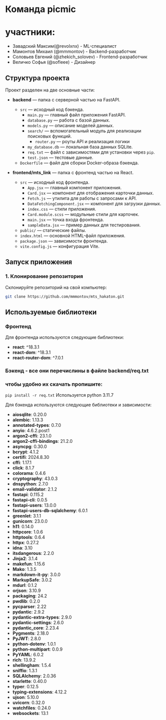 # Команда picmic 

# участники:
- Завадский Максим(@revolxnx) - ML-специалист
- Мамонтов Михаил (@mmmontov) - Backend-разработчик
- Соловьев Евгений (@zhekich_solovev) - Frontend-разработчик
- Величко Софья (@sofleee) - Дизайнер


## Структура проекта

Проект разделен на две основные части:

- **backend** — папка с серверной частью на FastAPI.
  - `src` — исходный код бэкенда.
    - `main.py` — главный файл приложения FastAPI.
    - `database.py` — работа с базой данных.
    - `models.py` — описание моделей данных.
    - `search/` — вспомогательный модуль для реализации поисковых функций.
      - `router.py` — роуты API и реализация логики
    - `my_database.db` — локальная база данных SQLite.
    - `req.txt` — файл с зависимостями для установки через `pip`.
    - `test.json` — тестовые данные.
  - `Dockerfile` — файл для сборки Docker-образа бэкенда.

- **frontend/mts_link** — папка с фронтенд частью на React.
  - `src` — исходный код фронтенда.
    - `App.jsx` — главный компонент приложения.
    - `Card.jsx` — компонент для отображения карточки данных.
    - `Fetch.js` — утилита для работы с запросами к API.
    - `DataFetchingComponent.jsx` — компонент для загрузки данных.
    - `index.css` — стили приложения.
    - `Card.module.scss` — модульные стили для карточек.
    - `main.jsx` — точка входа фронтенда.
    - `sampleData.jsx` — пример данных для тестирования.
  - `public/` — статические файлы.
  - `index.html` — основной HTML-файл приложения.
  - `package.json` — зависимости фронтенда.
  - `vite.config.js` — конфигурация Vite.

## Запуск приложения

### 1. Клонирование репозитория
Склонируйте репозиторий на свой компьютер:
```bash
git clone https://github.com/mmmontov/mts_hakaton.git
```
## Используемые библиотеки

### Фронтенд
Для фронтенда используются следующие библиотеки:
- **react**: ^18.3.1
- **react-dom**: ^18.3.1
- **react-router-dom**: ^7.0.1

### Бэкенд - все они перечислины в файле backend/req.txt 
### чтобы удобно их скачать пропишите:
```pip install -r req.txt```
Используется python 3.11.7

Для бэкенда используются следующие библиотеки и зависимости:
- **aiosqlite**: 0.20.0
- **alembic**: 1.13.3
- **annotated-types**: 0.7.0
- **anyio**: 4.6.2.post1
- **argon2-cffi**: 23.1.0
- **argon2-cffi-bindings**: 21.2.0
- **asyncpg**: 0.30.0
- **bcrypt**: 4.1.2
- **certifi**: 2024.8.30
- **cffi**: 1.17.1
- **click**: 8.1.7
- **colorama**: 0.4.6
- **cryptography**: 43.0.3
- **dnspython**: 2.7.0
- **email-validator**: 2.1.2
- **fastapi**: 0.115.2
- **fastapi-cli**: 0.0.5
- **fastapi-users**: 13.0.0
- **fastapi-users-db-sqlalchemy**: 6.0.1
- **greenlet**: 3.1.1
- **gunicorn**: 23.0.0
- **h11**: 0.14.0
- **httpcore**: 1.0.6
- **httptools**: 0.6.4
- **httpx**: 0.27.2
- **idna**: 3.10
- **itsdangerous**: 2.2.0
- **Jinja2**: 3.1.4
- **makefun**: 1.15.6
- **Mako**: 1.3.5
- **markdown-it-py**: 3.0.0
- **MarkupSafe**: 3.0.2
- **mdurl**: 0.1.2
- **orjson**: 3.10.9
- **packaging**: 24.2
- **pwdlib**: 0.2.0
- **pycparser**: 2.22
- **pydantic**: 2.9.2
- **pydantic-extra-types**: 2.9.0
- **pydantic-settings**: 2.6.0
- **pydantic_core**: 2.23.4
- **Pygments**: 2.18.0
- **PyJWT**: 2.8.0
- **python-dotenv**: 1.0.1
- **python-multipart**: 0.0.9
- **PyYAML**: 6.0.2
- **rich**: 13.9.2
- **shellingham**: 1.5.4
- **sniffio**: 1.3.1
- **SQLAlchemy**: 2.0.36
- **starlette**: 0.40.0
- **typer**: 0.12.5
- **typing-extensions**: 4.12.2
- **ujson**: 5.10.0
- **uvicorn**: 0.32.0
- **watchfiles**: 0.24.0
- **websockets**: 13.1

